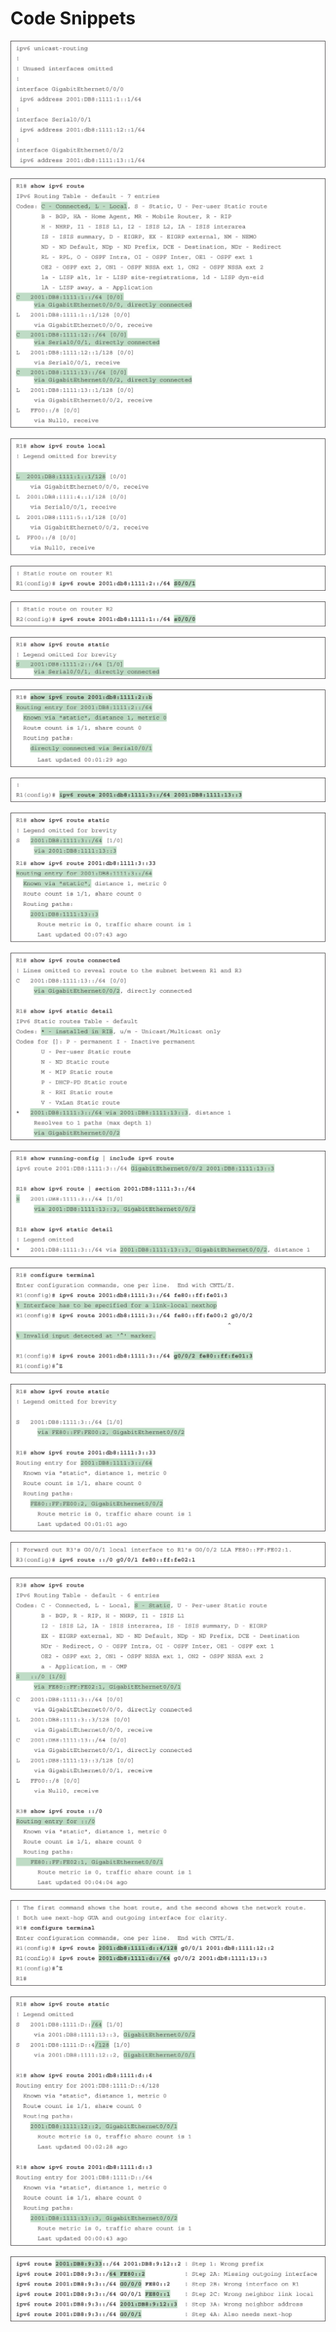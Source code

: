 # Code Snippets

[![Images](images/vol1_f0726-01.jpg)](vol1_ch29.xhtml#f0726-01a)

[![Images](images/vol1_f0727-01.jpg)](vol1_ch29.xhtml#f0727-01a)

[![Images](images/vol1_f0728-01.jpg)](vol1_ch29.xhtml#f0728-01a)

[![Images](images/vol1_f0729-01.jpg)](vol1_ch29.xhtml#f0729-01a)

[![Images](images/vol1_f0729-02.jpg)](vol1_ch29.xhtml#f0729-02a)

[![Images](images/vol1_f0730-01.jpg)](vol1_ch29.xhtml#f0730-01a)

[![Images](images/vol1_f0730-02.jpg)](vol1_ch29.xhtml#f0730-02a)

[![Images](images/vol1_f0731-01.jpg)](vol1_ch29.xhtml#f0731-01a)

[![Images](images/vol1_f0731-02.jpg)](vol1_ch29.xhtml#f0731-02a)

[![Images](images/vol1_f0732-01.jpg)](vol1_ch29.xhtml#f0732-01a)

[![Images](images/vol1_f0733-01.jpg)](vol1_ch29.xhtml#f0733-01a)

[![Images](images/vol1_f0734-01.jpg)](vol1_ch29.xhtml#f0734-01a)

[![Images](images/vol1_f0734-02.jpg)](vol1_ch29.xhtml#f0734-02a)

[![Images](images/vol1_f0736-01.jpg)](vol1_ch29.xhtml#f0736-01a)

[![Images](images/vol1_f0737-01.jpg)](vol1_ch29.xhtml#f0737-01a)

[![Images](images/vol1_f0738-01.jpg)](vol1_ch29.xhtml#f0738-01a)

[![Images](images/vol1_f0738-02.jpg)](vol1_ch29.xhtml#f0738-02a)

[![Images](images/vol1_f0742-01.jpg)](vol1_ch29.xhtml#f0742-01a)